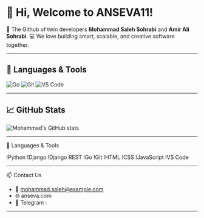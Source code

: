 # 👋 Hi, Welcome to ANSEVA11!

🎯   The Github of twin developers **Mohammad Saleh Sohrabi** and **Amir Ali Sohrabi**.
💻 We love building smart, scalable, and creative software together.

---

## 🧰 Languages & Tools

![Go](https://img.shields.io/badge/-Go-00ADD8?style=flat&logo=go&logoColor=white)
![Git](https://img.shields.io/badge/-Git-F05032?style=flat&logo=git&logoColor=white)
![VS Code](https://img.shields.io/badge/-VSCode-007ACC?style=flat&logo=visual-studio-code&logoColor=white)

---

## 📈 GitHub Stats

![Mohammad's GitHub stats](https://github-readme-stats.vercel.app/api?username=mohammaddev&show_icons=true&theme=radical)

---

🧰 Languages & Tools

!Python
!Django
!Django REST
!Go
!Git
!HTML
!CSS
!JavaScript
!VS Code

---

📫 Contact Us

- 📧 mohammad.saleh@example.com
- 🌐 anseva.com 
- 📱 Telegram :

---
